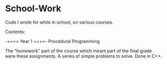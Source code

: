# School-Work
Code I wrote for while in school, on various courses.

Contents:

-==== Year 1 ====-
Procedural Programming

The "homework" part of the course which meant part of the final grade were these assignments.
A series of simple problems to solve. Done in C++.

